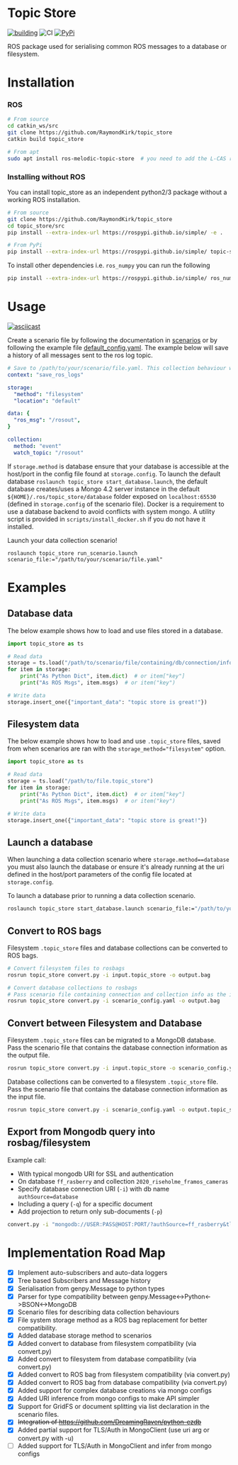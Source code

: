 # Topic Store

[![building](https://lcas.lincoln.ac.uk/buildfarm/job/Mdev__topic_store__ubuntu_bionic_amd64/badge/icon)](https://lcas.lincoln.ac.uk/buildfarm/job/Mdev__topic_store__ubuntu_bionic_amd64/lastBuild/)
![CI](https://github.com/RaymondKirk/topic_store/workflows/Topic%20Store/badge.svg?branch=master)
[![PyPi](http://badge.fury.io/py/topic-store.svg)](https://pypi.org/project/topic-store/)

ROS package used for serialising common ROS messages to a database or filesystem.

# Installation
### ROS 

```bash
# From source
cd catkin_ws/src
git clone https://github.com/RaymondKirk/topic_store 
catkin build topic_store

# From apt
sudo apt install ros-melodic-topic-store  # you need to add the L-CAS ros source
```
### Installing without ROS

You can install topic_store as an independent python2/3 package without a working ROS installation. 

```bash
# From source 
git clone https://github.com/RaymondKirk/topic_store
cd topic_store/src
pip install --extra-index-url https://rospypi.github.io/simple/ -e .

# From PyPi
pip install --extra-index-url https://rospypi.github.io/simple/ topic-store
```

To install other dependencies i.e. `ros_numpy` you can run the following

```bash
pip install --extra-index-url https://rospypi.github.io/simple/ ros_numpy sensor_msgs geometry_msgs nav_msgs                                                       130 python3-library!+?
```

# Usage

[![asciicast](https://asciinema.org/a/Cq9i3a41fzuULw52tRLkHvBQS.svg)](https://asciinema.org/a/Cq9i3a41fzuULw52tRLkHvBQS)

Create a scenario file by following the documentation in [scenarios](https://github.com/RaymondKirk/topic_store/wiki/Scenarios) or by following the example file
[default_config.yaml](../scenarios/default_config.yaml). The example below will save a history of all messages sent to the ros log topic.

```yaml
# Save to /path/to/your/scenario/file.yaml. This collection behaviour will save your log history.
context: "save_ros_logs"

storage: 
  "method": "filesystem"
  "location": "default" 

data: { 
  "ros_msg": "/rosout", 
}

collection: 
  method: "event" 
  watch_topic: "/rosout"
```

If ```storage.method``` is database ensure that your database is accessible at the host/port in the config file found at
 ```storage.config```. To launch the default database ```roslaunch topic_store start_database.launch```, the default 
database creates/uses a Mongo 4.2 server instance in the default ```${HOME}/.ros/topic_store/database``` 
folder exposed on ```localhost:65530``` (defined in  ```storage.config``` of the scenario file). 
Docker is a requirement to use a database backend to avoid conflicts with system mongo. A utility script is provided in 
`scripts/install_docker.sh` if you do not have it installed.

Launch your data collection scenario! 

```
roslaunch topic_store run_scenario.launch scenario_file:="/path/to/your/scenario/file.yaml"
```

# Examples

## Database data

The below example shows how to load and use files stored in a database. 

```python
import topic_store as ts

# Read data
storage = ts.load("/path/to/scenario/file/containing/db/connection/info.yaml")
for item in storage:
    print("As Python Dict", item.dict)  # or item["key"]
    print("As ROS Msgs", item.msgs)  # or item("key")

# Write data
storage.insert_one({"important_data": "topic store is great!"})
```

## Filesystem data

The below example shows how to load and use `.topic_store` files, saved from when scenarios are ran with the 
`storage_method="filesystem"` option.

```python
import topic_store as ts

# Read data
storage = ts.load("/path/to/file.topic_store")
for item in storage:
    print("As Python Dict", item.dict)  # or item["key"]
    print("As ROS Msgs", item.msgs)  # or item("key")

# Write data
storage.insert_one({"important_data": "topic store is great!"})
```

## Launch a database

When launching a data collection scenario where ```storage.method==database``` you must also launch the database or 
ensure it's already running at the uri defined in the host/port parameters of the config file located at ```storage.config```.

To launch a database prior to running a data collection scenario.

```bash
roslaunch topic_store start_database.launch scenario_file:="/path/to/your/scenario/file.yaml"
```
 
## Convert to ROS bags

Filesystem `.topic_store` files and database collections can be converted to ROS bags.

```bash
# Convert filesystem files to rosbags
rosrun topic_store convert.py -i input.topic_store -o output.bag

# Convert database collections to rosbags 
# Pass scenario file containing connection and collection info as the input
rosrun topic_store convert.py -i scenario_config.yaml -o output.bag
```

## Convert between Filesystem and Database

Filesystem `.topic_store` files can be migrated to a MongoDB database. Pass the scenario file that contains the database 
connection information as the output file.

```bash
rosrun topic_store convert.py -i input.topic_store -o scenario_config.yaml
```

Database collections can be converted to a filesystem `.topic_store` file. Pass the scenario file that contains the database 
connection information as the input file.

```bash
rosrun topic_store convert.py -i scenario_config.yaml -o output.topic_store
```

## Export from Mongodb query into rosbag/filesystem

Example call:
  
* With typical mongodb URI for SSL and authentication
* On database `ff_rasberry` and collection `2020_riseholme_framos_cameras`
* Specify database connection URI (`-i`) with db name `authSource=database`
* Including a query (`-q`) for a specific document
* Add projection to return only sub-documents (`-p`)

```bash
convert.py -i "mongodb://USER:PASS@HOST:PORT/?authSource=ff_rasberry&tls=true&tlsAllowInvalidCertificates=true" -c 2020_riseholme_framos_cameras -q '{"_id":"ObjectId(5f115ee6af915351df739757)"}' -p '{"cameras.top.color":1, "robot": 1}' -o out.bag
```

# Implementation Road Map

- [x] Implement auto-subscribers and auto-data loggers
- [x] Tree based Subscribers and Message history
- [x] Serialisation from genpy.Message to python types
- [x] Parser for type compatibility between genpy.Message<->Python<->BSON<->MongoDB
- [x] Scenario files for describing data collection behaviours
- [x] File system storage method as a ROS bag replacement for better compatibility.
- [x] Added database storage method to scenarios
- [x] Added convert to database from filesystem compatibility (via convert.py)
- [x] Added convert to filesystem from database compatibility (via convert.py)
- [x] Added convert to ROS bag from filesystem compatibility (via convert.py)
- [x] Added convert to ROS bag from database compatibility (via convert.py)
- [x] Added support for complex database creations via mongo configs
- [x] Added URI inference from mongo configs to make API simpler
- [x] Support for GridFS or document splitting via list declaration in the scenario files.
- [x] ~~Integration of https://github.com/DreamingRaven/python-ezdb~~
- [x] Added partial support for TLS/Auth in MongoClient (use uri arg or convert.py with -u)
- [ ] Added support for TLS/Auth in MongoClient and infer from mongo configs
